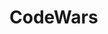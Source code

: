 # CodeWars
      





   
      
    
       
                         
              
         




